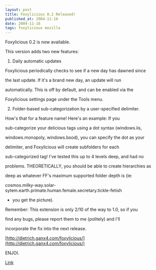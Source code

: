 ```yaml
---
layout: post
title: Foxylicious 0.2 Released!
published_at: 2004-11-16
date: 2004-11-16
tags: foxylicious mozilla
---
```


Foxylicious 0.2 is now available.  

This version adds two new features:  

1. Daily automatic updates  

Foxylicious periodically checks to see if a new day has dawned since  

the last update. If it's a brand new day, an update will run  

automatically. This is off by default, and can be enabled via the  

Foxylicious settings page under the Tools menu.  

2. Folder-based sub-categorization by a user-specified delimiter.  

How's that for a feature name! Here's an example: If you  

sub-categorize your delicious tags using a dot syntax (windows.iis,  

windows.monopoly, windows.bsod), you can specify the dot as your  

delimiter, and Foxylicious will create subfolders for each  

sub-categorized tag! I've tested this up to 4 levels deep, and had no  

problems. THEORETICALLY, you should be able to create hierarchies as  

deep as whatever FF's maximum supported folder depth is (ie:  

cosmos.milky-way.solar-sytem.earth.primate.human.female.secretary.tickle-fetish  

- you get the picture).  

Remember: This extension is only 2/10 of the way to 1.0, so if you  

find any bugs, please report them to me (politely) and I'll  

incorporate the fix into the next release.  

[http://dietrich.ganx4.com/foxylicious/](http://dietrich.ganx4.com/foxylicious/)  

ENJOI.  

[Link](http://dietrich.ganx4.com/foxylicious/)  